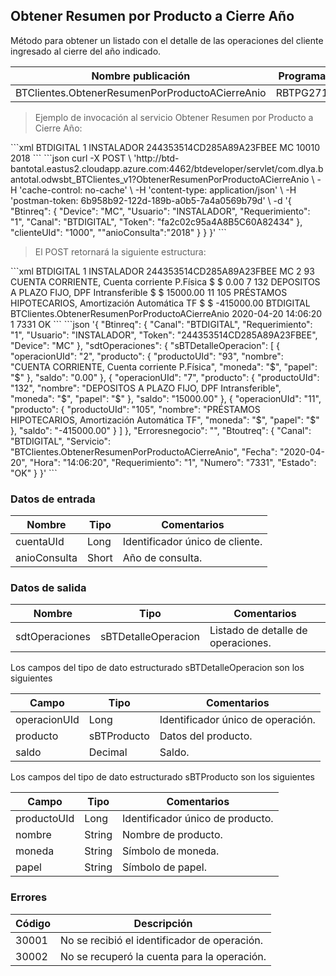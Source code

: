 ## Obtener Resumen por Producto a Cierre Año

Método para obtener un listado con el detalle de las operaciones del cliente ingresado al cierre del año indicado.

| Nombre publicación                              | Programa | Global/País |
| ----------------------------------------------- | -------- | ----------- |
| BTClientes.ObtenerResumenPorProductoACierreAnio | RBTPG271 | Global      |

> Ejemplo de invocación al servicio Obtener Resumen por Producto a Cierre Año:

<code-group>
<code-block title="XML" active>
```xml
<soapenv:Envelope xmlns:soapenv="http://schemas.xmlsoap.org/soap/envelope/" xmlns:bts="http://uy.com.dlya.bantotal/BTSOA/">
   <soapenv:Header/>
   <soapenv:Body>
      <bts:BTClientes.ObtenerResumenPorProductoACierreAnio>
         <bts:Btinreq>
            <bts:Canal>BTDIGITAL</bts:Canal>
            <bts:Requerimiento>1</bts:Requerimiento>
            <bts:Usuario>INSTALADOR</bts:Usuario>
            <bts:Token>244353514CD285A89A23FBEE</bts:Token>
            <bts:Device>MC</bts:Device>
         </bts:Btinreq>
         <bts:clienteUId>10010</bts:clienteUId>
         <bts:anioConsulta>2018</bts:anioConsulta>
      </bts:BTClientes.ObtenerResumenPorProductoACierreAnio>
   </soapenv:Body>
</soapenv:Envelope>
```
</code-block>
 
<code-block title="JSON">
```json
curl -X POST \
  'http://btd-bantotal.eastus2.cloudapp.azure.com:4462/btdeveloper/servlet/com.dlya.bantotal.odwsbt_BTClientes_v1?ObtenerResumenPorProductoACierreAnio \
  -H 'cache-control: no-cache' \
  -H 'content-type: application/json' \
  -H 'postman-token: 6b958b92-122d-189b-a0b5-7a4a0569b79d' \
  -d '{
	"Btinreq": {
		"Device": "MC",
		"Usuario": "INSTALADOR",
		"Requerimiento": "1",
		"Canal": "BTDIGITAL",
		"Token": "fa2c02c95a4A8B5C60A82434"
	},
        "clienteUId": "1000",
        ""anioConsulta":"2018"
      }
    }
}'
```
</code-block>
</code-group>

> El POST retornará la siguiente estructura:

<code-group>
<code-block title="XML" active>
```xml
<SOAP-ENV:Envelope xmlns:SOAP-ENV="http://schemas.xmlsoap.org/soap/envelope/" xmlns:xsd="http://www.w3.org/2001/XMLSchema" xmlns:SOAP-ENC="http://schemas.xmlsoap.org/soap/encoding/" xmlns:xsi="http://www.w3.org/2001/XMLSchema-instance">
   <SOAP-ENV:Body>
      <BTClientes.ObtenerResumenPorProductoACierreAnioResponse xmlns="http://uy.com.dlya.bantotal/BTSOA/">
         <Btinreq>
            <Canal>BTDIGITAL</Canal>
            <Requerimiento>1</Requerimiento>
            <Usuario>INSTALADOR</Usuario>
            <Token>244353514CD285A89A23FBEE</Token>
            <Device>MC</Device>
         </Btinreq>
         <sdtOperaciones>
            <sBTDetalleOperacion>
               <operacionUId>2</operacionUId>
               <producto>
                  <productoUId>93</productoUId>
                  <nombre>CUENTA CORRIENTE, Cuenta corriente P.Física</nombre>
                  <moneda>$</moneda>
                  <papel>$</papel>
               </producto>
               <saldo>0.00</saldo>
            </sBTDetalleOperacion>
            <sBTDetalleOperacion>
               <operacionUId>7</operacionUId>
               <producto>
                  <productoUId>132</productoUId>
                  <nombre>DEPOSITOS A PLAZO FIJO, DPF Intransferible</nombre>
                  <moneda>$</moneda>
                  <papel>$</papel>
               </producto>
               <saldo>15000.00</saldo>
            </sBTDetalleOperacion>
            <sBTDetalleOperacion>
               <operacionUId>11</operacionUId>
               <producto>
                  <productoUId>105</productoUId>
                  <nombre>PRÉSTAMOS HIPOTECARIOS, Amortización Automática TF</nombre>
                  <moneda>$</moneda>
                  <papel>$</papel>
               </producto>
               <saldo>-415000.00</saldo>
            </sBTDetalleOperacion>
         </sdtOperaciones>
         <Erroresnegocio></Erroresnegocio>
         <Btoutreq>
            <Canal>BTDIGITAL</Canal>
            <Servicio>BTClientes.ObtenerResumenPorProductoACierreAnio</Servicio>
            <Fecha>2020-04-20</Fecha>
            <Hora>14:06:20</Hora>
            <Requerimiento>1</Requerimiento>
            <Numero>7331</Numero>
            <Estado>OK</Estado>
         </Btoutreq>
      </BTClientes.ObtenerResumenPorProductoACierreAnioResponse>
   </SOAP-ENV:Body>
</SOAP-ENV:Envelope>
```
</code-block>
 
<code-block title="JSON">
```json
'{
    "Btinreq": {
			"Canal": "BTDIGITAL",
			"Requerimiento": "1",
			"Usuario": "INSTALADOR",
			"Token": "244353514CD285A89A23FBEE",
			"Device": "MC"
		},
		"sdtOperaciones": {
			"sBTDetalleOperacion": [
				{
					"operacionUId": "2",
					"producto": {
						"productoUId": "93",
						"nombre": "CUENTA CORRIENTE, Cuenta corriente P.Física",
						"moneda": "$",
						"papel": "$"
					},
					"saldo": "0.00"
				},
				{
					"operacionUId": "7",
					"producto": {
						"productoUId": "132",
						"nombre": "DEPOSITOS A PLAZO FIJO, DPF Intransferible",
						"moneda": "$",
						"papel": "$"
					},
					"saldo": "15000.00"
				},
				{
					"operacionUId": "11",
					"producto": {
						"productoUId": "105",
						"nombre": "PRÉSTAMOS HIPOTECARIOS, Amortización Automática TF",
						"moneda": "$",
						"papel": "$"
					},
					"saldo": "-415000.00"
				}
			]
		},
		"Erroresnegocio": "",
		"Btoutreq": {
			"Canal": "BTDIGITAL",
			"Servicio": "BTClientes.ObtenerResumenPorProductoACierreAnio",
			"Fecha": "2020-04-20",
			"Hora": "14:06:20",
			"Requerimiento": "1",
			"Numero": "7331",
			"Estado": "OK"
		}
}'
```
</code-block>
</code-group>

### Datos de entrada

| Nombre       | Tipo  | Comentarios                     |
| ------------ | ----- | ------------------------------- |
| cuentaUId    | Long  | Identificador único de cliente. |
| anioConsulta | Short | Año de consulta.                |

### Datos de salida

| Nombre         | Tipo                | Comentarios                        |
| -------------- | ------------------- | ---------------------------------- |
| sdtOperaciones | sBTDetalleOperacion | Listado de detalle de operaciones. |

Los campos del tipo de dato estructurado sBTDetalleOperacion son los siguientes

| Campo        | Tipo        | Comentarios                       |
| ------------ | ----------- | --------------------------------- |
| operacionUId | Long        | Identificador único de operación. |
| producto     | sBTProducto | Datos del producto.               |
| saldo        | Decimal     | Saldo.                            |

Los campos del tipo de dato estructurado sBTProducto son los siguientes

| Campo       | Tipo   | Comentarios                      |
| ----------- | ------ | -------------------------------- |
| productoUId | Long   | Identificador único de producto. |
| nombre      | String | Nombre de producto.              |
| moneda      | String | Símbolo de moneda.               |
| papel       | String | Símbolo de papel.                |

### Errores

| Código | Descripción                                  |
| ------ | -------------------------------------------- |
| 30001  | No se recibió el identificador de operación. |
| 30002  | No se recuperó la cuenta para la operación.  |
